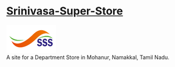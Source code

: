 # <a href="https://kaveeshwar2k1.github.io/Srinivasa-Super-Store/" target="_blank">Srinivasa-Super-Store</a>
<a href="https://kaveeshwar2k1.github.io/Srinivasa-Super-Store/" target="_blank"><img src="/SSS LOGO.png" height="75" width="130"></a><br>
A site for a Department Store in Mohanur, Namakkal, Tamil Nadu.
